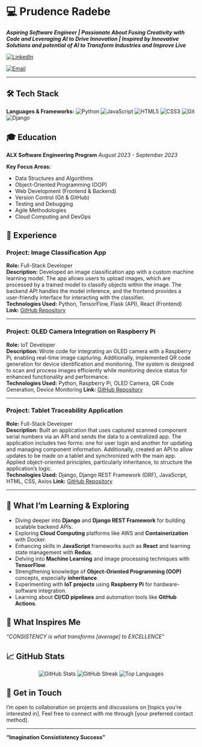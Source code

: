 # 💻 **Prudence Radebe**

**_Aspiring Software Engineer | Passionate About Fusing Creativity with Code and Leveraging AI to Drive Innovation | Inspired by Innovative Solutions and potential of AI to Transform Industries and Improve Live_**

[![LinkedIn](https://img.shields.io/badge/-LinkedIn-blue?style=flat&logo=Linkedin&logoColor=white)](https://www.linkedin.com/in/prudence-radebe-736b08241/)
<!-- [![Portfolio](https://img.shields.io/badge/-Portfolio-orange?style=flat&logo=google-chrome&logoColor=white)](https://yourportfolio.com) -->
[![Email](https://img.shields.io/badge/-Email-c14438?style=flat&logo=Gmail&logoColor=white)](mailto:missphumy@gmail.com)

---

## 🛠 **Tech Stack**

**Languages & Frameworks:**
![Python](https://img.shields.io/badge/-Python-333?style=flat&logo=python)
![JavaScript](https://img.shields.io/badge/-JavaScript-333?style=flat&logo=javascript)
![HTML5](https://img.shields.io/badge/-HTML5-333?style=flat&logo=html5)
![CSS3](https://img.shields.io/badge/-CSS3-333?style=flat&logo=css3)
![Git](https://img.shields.io/badge/-Git-333?style=flat&logo=git)
![Django](https://img.shields.io/badge/-Django-333?style=flat&logo=django)
<!-- ![React](https://img.shields.io/badge/-React-333?style=flat&logo=react) -->

<!-- ![Flask](https://img.shields.io/badge/-Flask-333?style=flat&logo=flask) -->
<!-- ![SQL](https://img.shields.io/badge/-SQL-333?style=flat&logo=postgresql) -->


## 🎓 **Education**

**ALX Software Engineering Program**
_August 2023 - September 2023_

**Key Focus Areas:**
- Data Structures and Algorithms
- Object-Oriented Programming (OOP)
- Web Development (Frontend & Backend)
- Version Control (Git & GitHub)
- Testing and Debugging
- Agile Methodologies
- Cloud Computing and DevOps
<!-- -  Databases and SQL -->

## 💼 **Experience**

### **Project: Image Classification App**
**Role:** Full-Stack Developer  
**Description:** Developed an image classification app with a custom machine learning model. The app allows users to upload images, which are processed by a trained model to classify objects within the image. The backend API handles the model inference, and the frontend provides a user-friendly interface for interacting with the classifier.  
**Technologies Used:** Python, TensorFlow, Flask (API), React (Frontend)  
**Link:** [GitHub Repository](https://github.com/MissPhumy/image-Classification)

---

### **Project: OLED Camera Integration on Raspberry Pi** 
**Role:** IoT Developer  
**Description:** Wrote code for integrating an OLED camera with a Raspberry Pi, enabling real-time image capturing. Additionally, implemented QR code generation for device identification and monitoring. The system is designed to scan and process images efficiently while monitoring device status for enhanced functionality and performance.  
**Technologies Used:** Python, Raspberry Pi, OLED Camera, QR Code Generation, Device Monitoring
**Link:** [GitHub Repository](https://github.com/MissPhumy/QR-Reader-with-OLED-Display)

---

### **Project: Tablet Traceability Application**
**Role:** Full-Stack Developer  
**Description:** Built an application that uses captured scanned component serial numbers via an API and sends the data to a centralized app. The application includes two forms: one for user login and another for updating and managing component information. Additionally, created an API to allow updates to be made on a tablet and synchronized with the main app. Applied object-oriented principles, particularly inheritance, to structure the application’s logic.  
**Technologies Used:** Django, Django REST Framework (DRF), JavaScript, HTML, CSS, Axios
**Link:** [GitHub Repository](#)

---


## 🌱 **What I’m Learning & Exploring**
- Diving deeper into **Django** and **Django REST Framework** for building scalable backend APIs.
- Exploring **Cloud Computing** platforms like AWS and **Containerization** with Docker.
- Enhancing skills in **JavaScript** frameworks such as **React** and learning state management with **Redux**.
- Delving into **Machine Learning** and image processing techniques with **TensorFlow**.
- Strengthening knowledge of **Object-Oriented Programming (OOP)** concepts, especially **inheritance**.
- Experimenting with **IoT projects** using **Raspberry Pi** for hardware-software integration.
-  Learning about **CI/CD pipelines** and automation tools like **GitHub Actions**.


## 🌟 **What Inspires Me**
_“CONSISTENCY is what transforms [average] to EXCELLENCE”_

## 📈 **GitHub Stats**
<p align="center">
  <img src="https://github-readme-stats.vercel.app/api?username=yourusername&show_icons=true&theme=radical" alt="GitHub Stats">
  <img src="https://github-readme-streak-stats.herokuapp.com/?user=yourusername&theme=radical" alt="GitHub Streak">
  <img src="https://github-readme-stats.vercel.app/api/top-langs/?username=yourusername&layout=compact&theme=radical" alt="Top Languages">
</p>

## 💬 **Get in Touch**
I’m open to collaboration on projects and discussions on [topics you’re interested in]. Feel free to connect with me through [your preferred contact method].

---

**“Imagination Consististency Success”**
